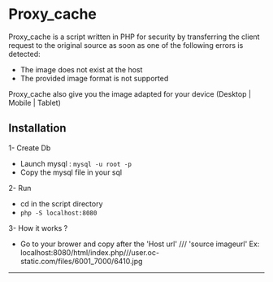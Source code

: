 # Proxy_cache

Proxy_cache is a script written in PHP for security by transferring the client request to the original source as soon as one of the following errors is detected:

- The image does not exist at the host
- The provided image format is not supported

Proxy_cache also give you the image adapted for your device (Desktop | Mobile | Tablet)

## Installation 

1- Create Db

- Launch mysql  :  `mysql -u root -p` 
- Copy the mysql file in your sql

2- Run

- cd in the script directory
- ```php -S localhost:8080```

3- How it works ?

- Go to your brower and copy after the 'Host url'  /// 'source imageurl'
Ex: localhost:8080/html/index.php///user.oc-static.com/files/6001_7000/6410.jpg

---